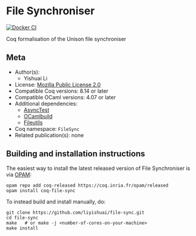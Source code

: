 <!---
This file was generated from `meta.yml`, please do not edit manually.
Follow the instructions on https://github.com/coq-community/templates to regenerate.
--->
# File Synchroniser

[![Docker CI][docker-action-shield]][docker-action-link]

[docker-action-shield]: https://github.com/liyishuai/file-sync/workflows/Docker%20CI/badge.svg?branch=master
[docker-action-link]: https://github.com/liyishuai/file-sync/actions?query=workflow:"Docker%20CI"




Coq formalisation of the Unison file synchroniser

## Meta

- Author(s):
  - Yishuai Li
- License: [Mozilla Public License 2.0](LICENSE)
- Compatible Coq versions: 8.14 or later
- Compatible OCaml versions: 4.07 or later
- Additional dependencies:
  - [AsyncTest](https://github.com/liyishuai/coq-async-test)
  - [OCamlbuild](https://github.com/ocaml/ocamlbuild)
  - [Fileutils](https://github.com/gildor478/ocaml-fileutils)
- Coq namespace: `FileSync`
- Related publication(s): none

## Building and installation instructions

The easiest way to install the latest released version of File Synchroniser
is via [OPAM](https://opam.ocaml.org/doc/Install.html):

```shell
opam repo add coq-released https://coq.inria.fr/opam/released
opam install coq-file-sync
```

To instead build and install manually, do:

``` shell
git clone https://github.com/liyishuai/file-sync.git
cd file-sync
make   # or make -j <number-of-cores-on-your-machine> 
make install
```




